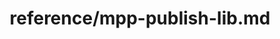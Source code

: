 ---
title: reference/mpp-publish-lib.md
showAuthorInfo: false
redirect_path: https://kotlinlang.org/docs/mpp-publish-lib.html
---
